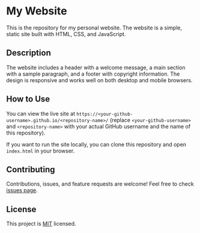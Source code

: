 # My Website

This is the repository for my personal website. The website is a simple, static site built with HTML, CSS, and JavaScript.

## Description

The website includes a header with a welcome message, a main section with a sample paragraph, and a footer with copyright information. The design is responsive and works well on both desktop and mobile browsers.

## How to Use

You can view the live site at `https://<your-github-username>.github.io/<repository-name>/` (replace `<your-github-username>` and `<repository-name>` with your actual GitHub username and the name of this repository).

If you want to run the site locally, you can clone this repository and open `index.html` in your browser.

## Contributing

Contributions, issues, and feature requests are welcome! Feel free to check [issues page](https://github.com/<your-github-username>/<repository-name>/issues). 

## License

This project is [MIT](https://choosealicense.com/licenses/mit/) licensed.

